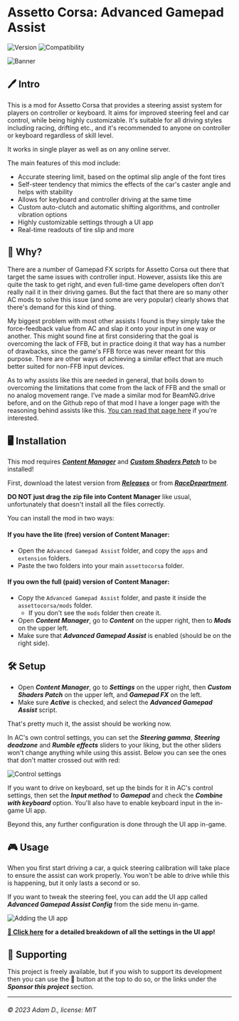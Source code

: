 # Assetto Corsa: Advanced Gamepad Assist

![Version](https://img.shields.io/badge/Version-1.4-blue.svg) ![Compatibility](https://img.shields.io/badge/CSP-0.2.0+-green.svg)

![Banner](https://i.imgur.com/AiZvIHx.png)

## 🖊️ Intro

This is a mod for Assetto Corsa that provides a steering assist system for players on controller or keyboard. It aims for improved steering feel and car control, while being highly customizable. It's suitable for all driving styles including racing, drifting etc., and it's recommended to anyone on controller or keyboard regardless of skill level.

It works in single player as well as on any online server.

The main features of this mod include:

 - Accurate steering limit, based on the optimal slip angle of the font tires
 - Self-steer tendency that mimics the effects of the car's caster angle and helps with stability
 - Allows for keyboard and controller driving at the same time
 - Custom auto-clutch and automatic shifting algorithms, and controller vibration options
 - Highly customizable settings through a UI app
 - Real-time readouts of tire slip and more

## 📖 Why?

There are a number of Gamepad FX scripts for Assetto Corsa out there that target the same issues with controller input. However, assists like this are quite the task to get right, and even full-time game developers often don't really nail it in their driving games. But the fact that there are so many other AC mods to solve this issue (and some are very popular) clearly shows that there's demand for this kind of thing.

My biggest problem with most other assists I found is they simply take the force-feedback value from AC and slap it onto your input in one way or another. This might sound fine at first considering that the goal is overcoming the lack of FFB, but in practice doing it that way has a number of drawbacks, since the game's FFB force was never meant for this purpose. There are other ways of achieving a similar effect that are much better suited for non-FFB input devices.

As to why assists like this are needed in general, that boils down to overcoming the limitations that come from the lack of FFB and the small or no analog movement range. I've made a similar mod for BeamNG.drive before, and on the Github repo of that mod I have a longer page with the reasoning behind assists like this. [You can read that page here](https://github.com/adam10603/BeamNG-Advanced-Steering/blob/release/Explanation.md) if you're interested.

## 🖥️ Installation

This mod requires [***Content Manager***](https://assettocorsa.club/content-manager.html) and [***Custom Shaders Patch***](https://acstuff.ru/patch/) to be installed!

First, download the latest version from [***Releases***](https://github.com/adam10603/AC-Advanced-Gamepad-Assist/releases) or from [***RaceDepartment***](https://www.racedepartment.com/downloads/advanced-gamepad-assist.62485/).

**DO NOT just drag the zip file into Content Manager** like usual, unfortunately that doesn't install all the files correctly.

You can install the mod in two ways:

#### If you have the lite (free) version of Content Manager:

 - Open the `Advanced Gamepad Assist` folder, and copy the `apps` and `extension` folders.
 - Paste the two folders into your main `assettocorsa` folder.

#### If you own the full (paid) version of Content Manager:

 - Copy the `Advanced Gamepad Assist` folder, and paste it inside the `assettocorsa/mods` folder.
   - If you don't see the `mods` folder then create it.
 - Open ***Content Manager***, go to ***Content*** on the upper right, then to ***Mods*** on the upper left.
 - Make sure that ***Advanced Gamepad Assist*** is enabled (should be on the right side).

## 🛠 Setup

 - Open ***Content Manager***, go to ***Settings*** on the upper right, then ***Custom Shaders Patch*** on the upper left, and ***Gamepad FX*** on the left.
 - Make sure ***Active*** is checked, and select the ***Advanced Gamepad Assist*** script.

That's pretty much it, the assist should be working now.

In AC's own control settings, you can set the ***Steering gamma***, ***Steering deadzone*** and ***Rumble effects*** sliders to your liking, but the other sliders won't change anything while using this assist. Below you can see the ones that don't matter crossed out with red:

![Control settings](https://i.imgur.com/rP0NoyC.png)

If you want to drive on keyboard, set up the binds for it in AC's control settings, then set the ***Input method*** to ***Gamepad*** and check the ***Combine with keyboard*** option. You'll also have to enable keyboard input in the in-game UI app.

Beyond this, any further configuration is done through the UI app in-game.

## 🎮 Usage

When you first start driving a car, a quick steering calibration will take place to ensure the assist can work properly. You won't be able to drive while this is happening, but it only lasts a second or so.

If you want to tweak the steering feel, you can add the UI app called ***Advanced Gamepad Assist Config*** from the side menu in-game.

![Adding the UI app](https://i.imgur.com/Ffms6Rd.png)

**[📝 Click here](ConfigGuide.md) for a detailed breakdown of all the settings in the UI app!**

## 💖 Supporting

This project is freely available, but if you wish to support its development then you can use the 💟 button at the top to do so, or the links under the ***Sponsor this project*** section.

___

###### © 2023 Adam D., license: MIT